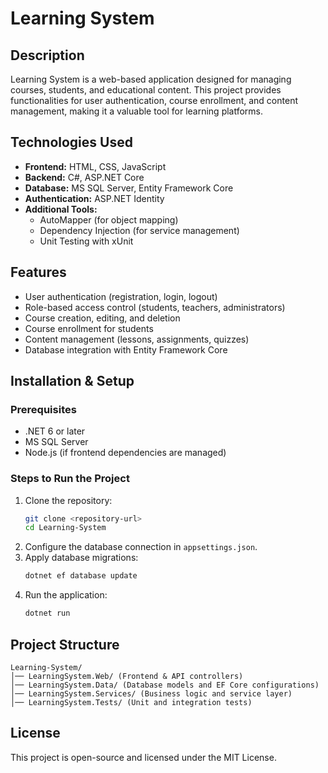 # Learning System

## Description
Learning System is a web-based application designed for managing courses, students, and educational content. This project provides functionalities for user authentication, course enrollment, and content management, making it a valuable tool for learning platforms.

## Technologies Used
- **Frontend:** HTML, CSS, JavaScript
- **Backend:** C#, ASP.NET Core
- **Database:** MS SQL Server, Entity Framework Core
- **Authentication:** ASP.NET Identity
- **Additional Tools:**
  - AutoMapper (for object mapping)
  - Dependency Injection (for service management)
  - Unit Testing with xUnit

## Features
- User authentication (registration, login, logout)
- Role-based access control (students, teachers, administrators)
- Course creation, editing, and deletion
- Course enrollment for students
- Content management (lessons, assignments, quizzes)
- Database integration with Entity Framework Core

## Installation & Setup
### Prerequisites
- .NET 6 or later
- MS SQL Server
- Node.js (if frontend dependencies are managed)

### Steps to Run the Project
1. Clone the repository:
   ```sh
   git clone <repository-url>
   cd Learning-System
   ```
2. Configure the database connection in `appsettings.json`.
3. Apply database migrations:
   ```sh
   dotnet ef database update
   ```
4. Run the application:
   ```sh
   dotnet run
   ```

## Project Structure
```
Learning-System/
│── LearningSystem.Web/ (Frontend & API controllers)
│── LearningSystem.Data/ (Database models and EF Core configurations)
│── LearningSystem.Services/ (Business logic and service layer)
│── LearningSystem.Tests/ (Unit and integration tests)
```

## License
This project is open-source and licensed under the MIT License.


